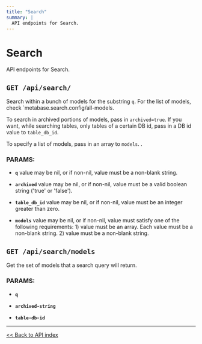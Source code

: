 ```yaml
---
title: "Search"
summary: |
  API endpoints for Search.
---
```


# Search

API endpoints for Search.

## `GET /api/search/`

Search within a bunch of models for the substring `q`.
  For the list of models, check `metabase.search.config/all-models.

  To search in archived portions of models, pass in `archived=true`.
  If you want, while searching tables, only tables of a certain DB id,
  pass in a DB id value to `table_db_id`.

  To specify a list of models, pass in an array to `models`.
  .

### PARAMS:

*  **`q`** value may be nil, or if non-nil, value must be a non-blank string.

*  **`archived`** value may be nil, or if non-nil, value must be a valid boolean string ('true' or 'false').

*  **`table_db_id`** value may be nil, or if non-nil, value must be an integer greater than zero.

*  **`models`** value may be nil, or if non-nil, value must satisfy one of the following requirements: 1) value must be an array. Each value must be a non-blank string. 2) value must be a non-blank string.

## `GET /api/search/models`

Get the set of models that a search query will return.

### PARAMS:

*  **`q`** 

*  **`archived-string`** 

*  **`table-db-id`**

---

[<< Back to API index](../api-documentation.md)